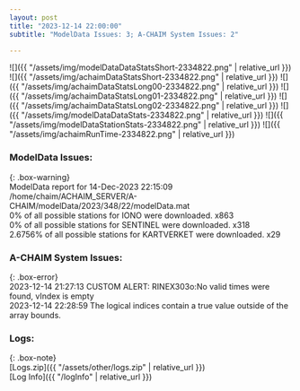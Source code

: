 ```yaml
---
layout: post
title: "2023-12-14 22:00:00"
subtitle: "ModelData Issues: 3; A-CHAIM System Issues: 2"

---
```


![]({{ "/assets/img/modelDataDataStatsShort-2334822.png" | relative_url }})
![]({{ "/assets/img/achaimDataStatsShort-2334822.png" | relative_url }})
![]({{ "/assets/img/achaimDataStatsLong00-2334822.png" | relative_url }})
![]({{ "/assets/img/achaimDataStatsLong01-2334822.png" | relative_url }})
![]({{ "/assets/img/achaimDataStatsLong02-2334822.png" | relative_url }})
![]({{ "/assets/img/modelDataDataStats-2334822.png" | relative_url }})
![]({{ "/assets/img/modelDataStationStats-2334822.png" | relative_url }})
![]({{ "/assets/img/achaimRunTime-2334822.png" | relative_url }})


### ModelData Issues:  
  
{: .box-warning}  
 ModelData report for 14-Dec-2023 22:15:09   
 /home/chaim/ACHAIM_SERVER/A-CHAIM/modelData/2023/348/22/modelData.mat   
 0% of all possible stations for IONO were downloaded. x863   
 0% of all possible stations for SENTINEL were downloaded. x318   
 2.6756% of all possible stations for KARTVERKET were downloaded. x29   
  
### A-CHAIM System Issues:  
  
{: .box-error}  
2023-12-14 21:27:13 CUSTOM ALERT: RINEX303o:No valid times were found, vIndex is empty  
2023-12-14 22:28:59 The logical indices contain a true value outside of the array bounds.  

### Logs:  
  
{: .box-note}  
[Logs.zip]({{ "/assets/other/logs.zip" | relative_url }})  
[Log Info]({{ "/logInfo" | relative_url }})  
